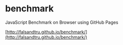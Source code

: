 # benchmark
JavaScript Benchmark on Browser using GitHub Pages

[http://falsandtru.github.io/benchmark/](http://falsandtru.github.io/benchmark/)
